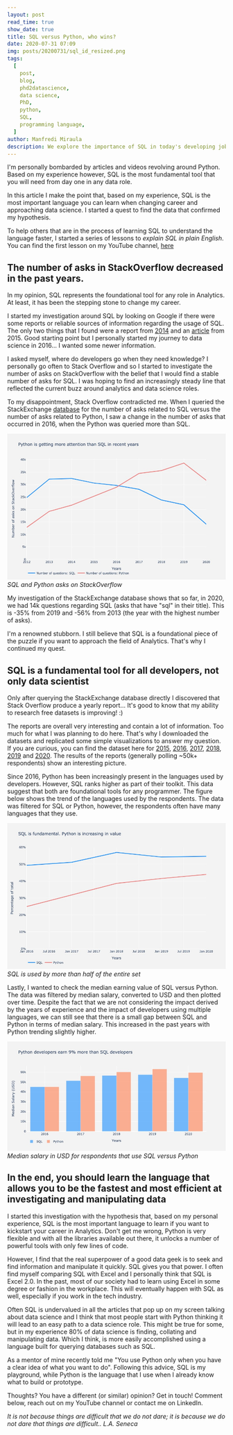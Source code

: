 ```yaml
---
layout: post
read_time: true
show_date: true
title: SQL versus Python, who wins?
date: 2020-07-31 07:09
img: posts/20200731/sql_id_resized.png
tags:
  [
    post,
    blog,
    phd2datascience,
    data science,
    PhD,
    python,
    SQL,
    programming language,
  ]
author: Manfredi Miraula
description: We explore the importance of SQL in today's developing jobs and languages and we make the point that SQL is the first language to learn to start your career in DataScience
---
```


I'm personally bombarded by articles and videos revolving around Python. Based on my experience however, SQL is the most fundamental tool that you will need from day one in any data role.

In this article I make the point that, based on my experience, SQL is the most important language you can learn when changing career and approaching data science. I started a quest to find the data that confirmed my hypothesis.

To help others that are in the process of learning SQL to understand the language faster, I started a series of lessons to _explain SQL in plain English_. You can find the first lesson on my YouTube channel, [here][video]

## The number of asks in StackOverflow decreased in the past years.

In my opinion, SQL represents the foundational tool for any role in Analytics. At least, it has been the stepping stone to change my career.

I started my investigation around SQL by looking on Google if there were some reports or reliable sources of information regarding the usage of SQL. The only two things that I found were a report from [2014][report] and an [article][article] from 2015. Good starting point but I personally started my journey to data science in 2016... I wanted some newer information.

I asked myself, where do developers go when they need knowledge? I personally go often to Stack Overflow and so I started to investigate the number of asks on StackOverflow with the belief that I would find a stable number of asks for SQL. I was hoping to find an increasingly steady line that reflected the current buzz around analytics and data science roles.

To my disappointment, Stack Overflow contradicted me. When I queried the StackExchange [database][1] for the number of asks related to SQL versus the number of asks related to Python, I saw a change in the number of asks that occurred in 2016, when the Python was queried more than SQL.

![Python is getting more asks on StackOverflow](assets/img/posts/20200731/fig1.jpeg)_SQL and Python asks on StackOverflow_

My investigation of the StackExchange database shows that so far, in 2020, we had 14k questions regarding SQL (asks that have "sql" in their title). This is -35% from 2019 and -56% from 2013 (the year with the highest number of asks).

I'm a renowned stubborn. I still believe that SQL is a foundational piece of the puzzle if you want to approach the field of Analytics. That's why I continued my quest.

## SQL is a fundamental tool for all developers, not only data scientist

Only after querying the StackExchange database directly I discovered that Stack Overflow produce a yearly report... It's good to know that my ability to research free datasets is improving! :)

The reports are overall very interesting and contain a lot of information. Too much for what I was planning to do here. That's why I downloaded the datasets and replicated some simple visualizations to answer my question. If you are curious, you can find the dataset here for [2015][2015], [2016][2016], [2017][2017], [2018][2018], [2019][2019] and [2020][2020]. The results of the reports (generally polling ~50k+ respondents) show an interesting picture.

Since 2016, Python has been increasingly present in the languages used by developers. However, SQL ranks higher as part of their toolkit. This data suggest that both are foundational tools for any programmer. The figure below shows the trend of the languages used by the respondents. The data was filtered for SQL or Python, however, the respondents often have many languages that they use.

![SQL is present in more than 50% of the respondent](assets/img/posts/20200731/fig2.jpeg)_SQL is used by more than half of the entire set_

Lastly, I wanted to check the median earning value of SQL versus Python. The data was filtered by median salary, converted to USD and then plotted over time. Despite the fact that we are not considering the impact derived by the years of experience and the impact of developers using multiple languages, we can still see that there is a small gap between SQL and Python in terms of median salary. This increased in the past years with Python trending slightly higher.

![Median salary in USD earned with Python or SQL](assets/img/posts/20200731/fig3.jpeg)_Median salary in USD for respondents that use SQL versus Python_

## In the end, you should learn the language that allows you to be the fastest and most efficient at investigating and manipulating data

I started this investigation with the hypothesis that, based on my personal experience, SQL is the most important language to learn if you want to kickstart your career in Analytics. Don't get me wrong, Python is very flexible and with all the libraries available out there, it unlocks a number of powerful tools with only few lines of code.

However, I find that the real superpower of a good data geek is to seek and find information and manipulate it quickly. SQL gives you that power. I often find myself comparing SQL with Excel and I personally think that SQL is Excel 2.0. In the past, most of our society had to learn using Excel in some degree or fashion in the workplace. This will eventually happen with SQL as well, especially if you work in the tech industry.

Often SQL is undervalued in all the articles that pop up on my screen talking about data science and I think that most people start with Python thinking it will lead to an easy path to a data science role. This might be true for some, but in my experience 80% of data science is finding, collating and manipulating data. Which I think, is more easily accomplished using a language built for querying databases such as SQL.

As a mentor of mine recently told me "You use Python only when you have a clear idea of what you want to do". Following this advice, SQL is my playground, while Python is the language that I use when I already know what to build or prototype.

Thoughts? You have a different (or similar) opinion? Get in touch! Comment below, reach out on my YouTube channel or contact me on LinkedIn.

_It is not because things are difficult that we do not dare; it is because we do not dare that things are difficult.. L.A. Seneca_

[1]: https://data.stackexchange.com/stackoverflow/query/1263940/comparison-sql-historical
[2015]: https://insights.stackoverflow.com/survey/2015
[2016]: https://insights.stackoverflow.com/survey/2016
[2017]: https://insights.stackoverflow.com/survey/2017
[2018]: https://insights.stackoverflow.com/survey/2018
[2019]: https://insights.stackoverflow.com/survey/2019
[2020]: https://insights.stackoverflow.com/survey/2020
[sqlbolt]: https://sqlbolt.com/
[report]: https://ieeexplore.ieee.org/abstract/document/6774771
[article]: https://www.jetbrains.com/datagrip/how-developers-use-databases-today/
[video]: https://youtu.be/WPX433817xE
